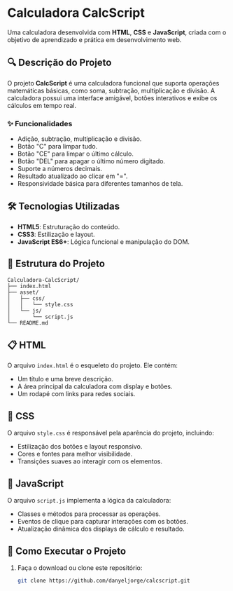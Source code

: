 # Calculadora CalcScript

Uma calculadora desenvolvida com **HTML**, **CSS** e **JavaScript**, criada com o objetivo de aprendizado e prática em desenvolvimento web.

## 🔍 Descrição do Projeto

O projeto **CalcScript** é uma calculadora funcional que suporta operações matemáticas básicas, como soma, subtração, multiplicação e divisão. A calculadora possui uma interface amigável, botões interativos e exibe os cálculos em tempo real.

### ✨ Funcionalidades

- Adição, subtração, multiplicação e divisão.
- Botão "C" para limpar tudo.
- Botão "CE" para limpar o último cálculo.
- Botão "DEL" para apagar o último número digitado.
- Suporte a números decimais.
- Resultado atualizado ao clicar em "=".
- Responsividade básica para diferentes tamanhos de tela.

## 🛠️ Tecnologias Utilizadas

- **HTML5**: Estruturação do conteúdo.
- **CSS3**: Estilização e layout.
- **JavaScript ES6+**: Lógica funcional e manipulação do DOM.

## 📂 Estrutura do Projeto

```plaintext
Calculadora-CalcScript/
├── index.html
├── asset/
│   ├── css/
│   │   └── style.css
│   └── js/
│       └── script.js
└── README.md
```

## 📋 HTML

O arquivo `index.html` é o esqueleto do projeto. Ele contém:

- Um título e uma breve descrição.
- A área principal da calculadora com display e botões.
- Um rodapé com links para redes sociais.

## 🎨 CSS

O arquivo `style.css` é responsável pela aparência do projeto, incluindo:

- Estilização dos botões e layout responsivo.
- Cores e fontes para melhor visibilidade.
- Transições suaves ao interagir com os elementos.

## 🔧 JavaScript

O arquivo `script.js` implementa a lógica da calculadora:

- Classes e métodos para processar as operações.
- Eventos de clique para capturar interações com os botões.
- Atualização dinâmica dos displays de cálculo e resultado.

## 🚀 Como Executar o Projeto

1. Faça o download ou clone este repositório:

   ```bash
   git clone https://github.com/danyeljorge/calcscript.git